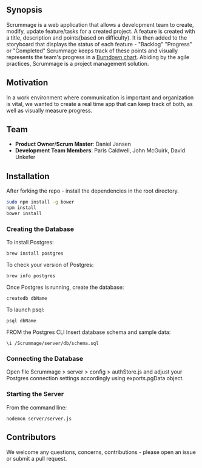 ## Synopsis

Scrummage is a web application that allows a development team to create, modify, update feature/tasks for a created project.  A feature is created with a title, description and points(based on difficulty).  It is then added to the storyboard that displays the status of each feature - "Backlog" "Progress" or "Completed"
Scrummage keeps track of these points and visually represents the team's progress in a [Burndown chart](https://en.wikipedia.org/wiki/Burn_down_chart).
Abiding by the agile practices, Scrummage is a project management solution.  

## Motivation

In a work environment where communication is important and organization is vital, we wanted to create a real time app that can keep track of both, as well as visually measure progress.

## Team

  - __Product Owner__/__Scrum Master__: Daniel Jansen
  - __Development Team Members__: Paris Caldwell, John McGuirk, David Unkefer

## Installation

After forking the repo - install the dependencies in the root directory.
```sh
sudo npm install -g bower
npm install
bower install
```
### Creating the Database

To install Postgres:
```
brew install postgres
```
To check your version of Postgres:
```
brew info postgres
```
Once Postgres is running, create the database:
```
createdb dbName
```
To launch psql:
```
psql dbName
```
FROM the Postgres CLI Insert database schema and sample data:
```
\i /Scrummage/server/db/schema.sql
```
### Connecting the Database

Open file Scrummage > server > config > authStore.js
		and adjust your Postgres connection settings accordingly using exports.pgData object.  

### Starting the Server

From the command line:
```
nodemon server/server.js
```

## Contributors

We welcome any questions, concerns, contributions - please open an issue or submit a pull request.  
